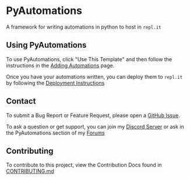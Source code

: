 # PyAutomations
A framework for writing automations in python to host in `repl.it`

## Using PyAutomations
To use PyAutomations, click "Use This Template" and then follow the instructions in the [Adding Automations](adding-tasks.md)
page.

Once you have your automations written, you can deploy them to `repl.it` by following the [Deployment Instructions](deployment.md)

## Contact
To submit a Bug Report or Feature Request, please open a [GitHub Issue](https://github.com/Morpheus636/pyautomations/issues/new).

To ask a question or get support, you can join my [Discord Server](https://discord.morpheus636.com) or ask in the PyAutomations section of my 
[Forums](https://forums.morpheus636.com)

## Contributing
To contribute to this project, view the Contribution Docs found in [CONTRIBUTING.md](CONTRIBUTING.md)